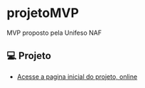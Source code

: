 # projetoMVP
MVP proposto pela Unifeso NAF

## 💻 Projeto



- [Acesse a pagina inicial do projeto, online](https://Aosil803.github.io/ProjetoMVP)

